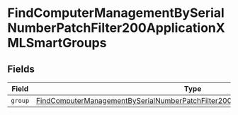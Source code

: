# FindComputerManagementBySerialNumberPatchFilter200ApplicationXMLSmartGroups


## Fields

| Field                                                                                                                                                                                           | Type                                                                                                                                                                                            | Required                                                                                                                                                                                        | Description                                                                                                                                                                                     |
| ----------------------------------------------------------------------------------------------------------------------------------------------------------------------------------------------- | ----------------------------------------------------------------------------------------------------------------------------------------------------------------------------------------------- | ----------------------------------------------------------------------------------------------------------------------------------------------------------------------------------------------- | ----------------------------------------------------------------------------------------------------------------------------------------------------------------------------------------------- |
| `group`                                                                                                                                                                                         | [FindComputerManagementBySerialNumberPatchFilter200ApplicationXMLSmartGroupsGroup](../../models/operations/findcomputermanagementbyserialnumberpatchfilter200applicationxmlsmartgroupsgroup.md) | :heavy_minus_sign:                                                                                                                                                                              | N/A                                                                                                                                                                                             |